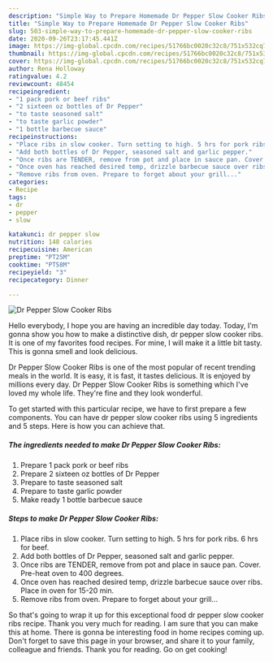 ```yaml
---
description: "Simple Way to Prepare Homemade Dr Pepper Slow Cooker Ribs"
title: "Simple Way to Prepare Homemade Dr Pepper Slow Cooker Ribs"
slug: 503-simple-way-to-prepare-homemade-dr-pepper-slow-cooker-ribs
date: 2020-09-26T23:17:45.441Z
image: https://img-global.cpcdn.com/recipes/51766bc0020c32c8/751x532cq70/dr-pepper-slow-cooker-ribs-recipe-main-photo.jpg
thumbnail: https://img-global.cpcdn.com/recipes/51766bc0020c32c8/751x532cq70/dr-pepper-slow-cooker-ribs-recipe-main-photo.jpg
cover: https://img-global.cpcdn.com/recipes/51766bc0020c32c8/751x532cq70/dr-pepper-slow-cooker-ribs-recipe-main-photo.jpg
author: Rena Holloway
ratingvalue: 4.2
reviewcount: 48454
recipeingredient:
- "1 pack pork or beef ribs"
- "2 sixteen oz bottles of Dr Pepper"
- "to taste seasoned salt"
- "to taste garlic powder"
- "1 bottle barbecue sauce"
recipeinstructions:
- "Place ribs in slow cooker. Turn setting to high. 5 hrs for pork ribs. 6 hrs for beef."
- "Add both bottles of Dr Pepper, seasoned salt and garlic pepper."
- "Once ribs are TENDER, remove from pot and place in sauce pan. Cover. Pre-heat oven to 400 degrees."
- "Once oven has reached desired temp, drizzle barbecue sauce over ribs. Place in oven for 15-20 min."
- "Remove ribs from oven. Prepare to forget about your grill..."
categories:
- Recipe
tags:
- dr
- pepper
- slow

katakunci: dr pepper slow 
nutrition: 148 calories
recipecuisine: American
preptime: "PT25M"
cooktime: "PT58M"
recipeyield: "3"
recipecategory: Dinner

---
```



![Dr Pepper Slow Cooker Ribs](https://img-global.cpcdn.com/recipes/51766bc0020c32c8/751x532cq70/dr-pepper-slow-cooker-ribs-recipe-main-photo.jpg)

Hello everybody, I hope you are having an incredible day today. Today, I'm gonna show you how to make a distinctive dish, dr pepper slow cooker ribs. It is one of my favorites food recipes. For mine, I will make it a little bit tasty. This is gonna smell and look delicious.



Dr Pepper Slow Cooker Ribs is one of the most popular of recent trending meals in the world. It is easy, it is fast, it tastes delicious. It is enjoyed by millions every day. Dr Pepper Slow Cooker Ribs is something which I've loved my whole life. They're fine and they look wonderful.


To get started with this particular recipe, we have to first prepare a few components. You can have dr pepper slow cooker ribs using 5 ingredients and 5 steps. Here is how you can achieve that.

<!--inarticleads1-->

##### The ingredients needed to make Dr Pepper Slow Cooker Ribs:

1. Prepare 1 pack pork or beef ribs
1. Prepare 2 sixteen oz bottles of Dr Pepper
1. Prepare to taste seasoned salt
1. Prepare to taste garlic powder
1. Make ready 1 bottle barbecue sauce




<!--inarticleads2-->

##### Steps to make Dr Pepper Slow Cooker Ribs:

1. Place ribs in slow cooker. Turn setting to high. 5 hrs for pork ribs. 6 hrs for beef.
1. Add both bottles of Dr Pepper, seasoned salt and garlic pepper.
1. Once ribs are TENDER, remove from pot and place in sauce pan. Cover. Pre-heat oven to 400 degrees.
1. Once oven has reached desired temp, drizzle barbecue sauce over ribs. Place in oven for 15-20 min.
1. Remove ribs from oven. Prepare to forget about your grill...




So that's going to wrap it up for this exceptional food dr pepper slow cooker ribs recipe. Thank you very much for reading. I am sure that you can make this at home. There is gonna be interesting food in home recipes coming up. Don't forget to save this page in your browser, and share it to your family, colleague and friends. Thank you for reading. Go on get cooking!
